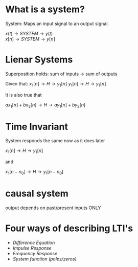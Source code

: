 What is a system?
==================

System: Maps an input signal to an output signal. 

 $x(t)\rightarrow SYSTEM\rightarrow y(t)$  
 $x[n]\rightarrow SYSTEM\rightarrow y[n]$  
 

Lienar Systems
===============

Superposition holds: sum of inputs -> sum of outputs

Given that: 
$x_1[n]\rightarrow H \rightarrow y_1[n]$
$y_1[n]\rightarrow H \rightarrow y_1[n]$

It is also true that 

$ax_1[n]+bx_2[n] \rightarrow H \rightarrow ay_1[n]+by_2[n]$


Time Invariant
================

System responds the same now as it does later


$x_1[n]\rightarrow H \rightarrow y_1[n]$

and

$x_1[n-n_0]\rightarrow H \rightarrow y_1[n-n_0]$


causal system 
===============

output depends on past/present inputs ONLY



Four ways of describing LTI's
================================

- *Difference Equation*
- *Impulse Response*
- *Frequency Response*
- *System function (poles/zeros)*












